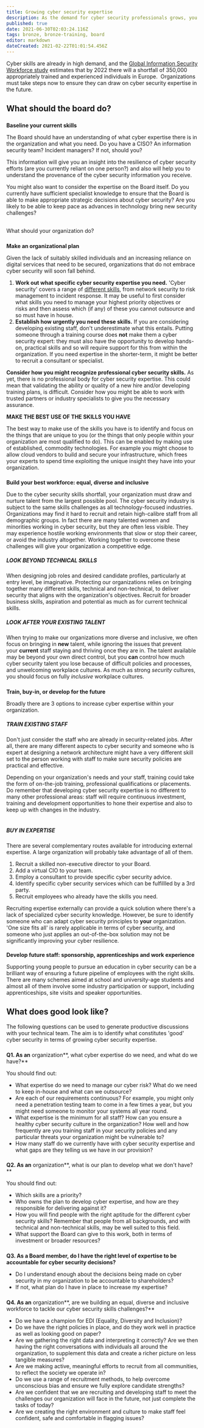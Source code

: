 ```yaml
---
title: Growing cyber security expertise
description: As the demand for cyber security professionals grows, you need to plan ahead to ensure your organization can draw upon expertise.
published: true
date: 2021-06-30T02:03:24.116Z
tags: bronze, bronze-training, board
editor: markdown
dateCreated: 2021-02-22T01:01:54.456Z
---
```


Cyber skills are already in high demand, and the [Global Information Security Workforce study](https://www.computerweekly.com/news/450420193/Europe-faces-shortage-of-350000-cyber-security-professionals-by-2022) estimates that by 2022 there will a shortfall of 350,000 appropriately trained and experienced individuals in Europe.  Organizations must take steps now to ensure they can draw on cyber security expertise in the future. 

## What should the board do?

###   
**Baseline your current skills**

The Board should have an understanding of what cyber expertise there is in the organization and what you need. Do you have a CISO? An information security team? Incident managers? If not, should you?

This information will give you an insight into the resilience of cyber security efforts (are you currently reliant on one person?) and also will help you to understand the provenance of the cyber security information you receive.

You might also want to consider the expertise on the Board itself. Do you currently have sufficient specialist knowledge to ensure that the Board is able to make appropriate strategic decisions about cyber security? Are you likely to be able to keep pace as advances in technology bring new security challenges?

##   
What should your organization do?

###   
**Make an organizational plan**

Given the lack of suitably skilled individuals and an increasing reliance on digital services that need to be secured, organizations that do not embrace cyber security will soon fall behind.

1.  **Work out what specific cyber security expertise you need.** 'Cyber security' covers a range of [different skills](https://www.cybok.org/media/downloads/CyBOK_clusters_-_Final.jpg), from network security to risk management to incident response. It may be useful to first consider what skills you need to manage your highest priority objectives or risks and then assess which (if any) of these you cannot outsource and so must have in house.
2.  **Establish how urgently you need these skills.** If you are considering developing existing staff, don't underestimate what this entails. Putting someone through a training course does **not** make them a cyber security expert: they must also have the opportunity to develop hands-on, practical skills and so will require support for this from within the organization. If you need expertise in the shorter-term, it might be better to recruit a consultant or specialist.

**Consider how you might recognize professional cyber security skills.** As yet, there is no professional body for cyber security expertise. This could mean that validating the ability or quality of a new hire and/or developing training plans, is difficult. Consider how you might be able to work with trusted partners or industry specialists to give you the necessary assurance. 

**MAKE THE BEST USE OF THE SKILLS YOU HAVE**

The best way to make use of the skills you have is to identify and focus on the things that are unique to you (or the things that only people within your organization are most qualified to do). This can be enabled by making use of established, commodity technologies. For example you might choose to allow cloud vendors to build and secure your infrastructure, which frees your experts to spend time exploiting the unique insight they have into your organization.

###   
**Build your best workforce: equal, diverse and inclusive**

Due to the cyber security skills shortfall, your organization must draw and nurture talent from the largest possible pool. The cyber security industry is subject to the same skills challenges as all technology-focused industries. Organizations may find it hard to recruit and retain high-calibre staff from all demographic groups. In fact there are many talented women and minorities working in cyber security, but they are often less visible. They may experience hostile working environments that slow or stop their career, or avoid the industry altogether. Working together to overcome these challenges will give your organization a competitive edge.

##### **LOOK BEYOND TECHNICAL SKILLS**

When designing job roles and desired candidate profiles, particularly at entry level, be imaginative. Protecting our organizations relies on bringing together many different skills, technical and non-technical, to deliver security that aligns with the organization's objectives. Recruit for broader business skills, aspiration and potential as much as for current technical skills.

##### **LOOK AFTER YOUR EXISTING TALENT**

When trying to make our organizations more diverse and inclusive, we often focus on bringing in **new** talent, while ignoring the issues that prevent your **current** staff staying and thriving once they are in. The talent available may be beyond your own direct control, but you **can** control how much cyber security talent you lose because of difficult policies and processes, and unwelcoming workplace cultures. As much as strong *security* cultures, you should focus on fully *inclusive* workplace cultures.

###   
**Train, buy-in, or develop for the future**

Broadly there are 3 options to increase cyber expertise within your organization.

##### **TRAIN EXISTING STAFF**

Don't just consider the staff who are already in security-related jobs. After all, there are many different aspects to cyber security and someone who is expert at designing a network architecture might have a very different skill set to the person working with staff to make sure security policies are practical and effective. 

Depending on your organization's needs and your staff, training could take the form of on-the-job training, professional qualifications or placements. Do remember that developing cyber security expertise is no different to many other professional areas: staff will require continuous investment, training and development opportunities to hone their expertise and also to keep up with changes in the industry.   
 

##### **BUY IN EXPERTISE**

There are several complementary routes available for introducing external expertise. A large organization will probably take advantage of all of them.

1.  Recruit a skilled non-executive director to your Board.
2.  Add a virtual CIO to your team.
3.  Employ a consultant to provide specific cyber security advice.
4.  Identify specific cyber security services which can be fulfillled by a 3rd party.
5.  Recruit employees who already have the skills you need.

Recruiting expertise externally can provide a quick solution where there's a lack of specialized cyber security knowledge. However, be sure to identify someone who can adapt cyber security principles to **your** organization.  'One size fits all' is rarely applicable in terms of cyber security, and someone who just applies an out-of-the-box solution may not be significantly improving your cyber resilience. 

####   
**Develop future staff: sponsorship, apprenticeships and work experience**

Supporting young people to pursue an education in cyber security can be a brilliant way of ensuring a future pipeline of employees with the right skills. There are many schemes aimed at school and university-age students and almost all of them involve some industry participation or support, including apprenticeships, site visits and speaker opportunities.

## What does good look like?

The following questions can be used to generate productive discussions with your technical team. The aim is to identify what constitutes 'good' cyber security in terms of growing cyber security expertise.

###   
**Q1. As an** organization**, what cyber expertise do we need, and what do we have?**

You should find out:

-   What expertise do we need to manage our cyber risk? What do we need to keep in-house and what can we outsource?
-   Are each of our requirements continuous? For example, you might only need a penetration testing team to come in a few times a year, but you might need someone to monitor your systems all year round.
-   What expertise is the minimum for all staff? How can you ensure a healthy cyber security culture in the organization? How well and how frequently are you training staff in your security policies and any particular threats your organization might be vulnerable to?
-   How many staff do we currently have with cyber security expertise and what gaps are they telling us we have in our provision?

###   
**Q2. As an** organization**, what is our plan to develop what we don't have?**

You should find out:

-   Which skills are a priority?
-   Who owns the plan to develop cyber expertise, and how are they responsible for delivering against it?
-   How you will find people with the right aptitude for the different cyber security skills? Remember that people from all backgrounds, and with technical and non-technical skills, may be well suited to this field.
-   What support the Board can give to this work, both in terms of investment or broader resources?

###   
**Q3. As a Board member, do I have the right level of expertise to be accountable for cyber security decisions?**

-   Do I understand enough about the decisions being made on cyber security in my organization to be accountable to shareholders?
-   If not, what plan do I have in place to increase my expertise?

###   
**Q4. As an** organization**, are we building an equal, diverse and inclusive workforce to tackle our cyber security skills challenges?**

-   Do we have a champion for EDI (Equality, Diversity and Inclusion)?
-   Do we have the right policies in place, and do they work well in practice as well as looking good on paper?
-   Are we gathering the right data and interpreting it correctly? Are we then having the right conversations with individuals all around the organization, to supplement this data and create a richer picture on less tangible measures?
-   Are we making active, meaningful efforts to recruit from all communities, to reflect the society we operate in?
-   Do we use a range of recruitment methods, to help overcome unconscious bias and ensure we fully explore candidate strengths?
-   Are we confident that we are recruiting and developing staff to meet the challenges our organization will face in the future, not just complete the tasks of today?
-   Are we creating the right environment and culture to make staff feel confident, safe and comfortable in flagging issues?